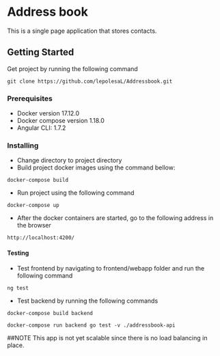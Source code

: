 # Address book

This is a single page application that stores contacts.

## Getting Started
  
 Get project by running the following command
 ```
 git clone https://github.com/lepolesaL/Addressbook.git
```

### Prerequisites

  - Docker version 17.12.0
  - Docker compose version 1.18.0
 - Angular CLI: 1.7.2

### Installing

 - Change directory to project directory
 - Build project docker images using the command bellow:
 ```
 docker-compose build
 ```
 - Run project using the following command
 ```
 docker-compose up
 ```
 - After the docker containers are started, go to the following address in the browser
 ```
 http://localhost:4200/
 ```
#### Testing
- Test frontend by navigating to frontend/webapp folder and run the following command
```
ng test
```
- Test backend by running the following commands
```
docker-compose build backend
```
```
docker-compose run backend go test -v ./addressbook-api
```

##NOTE
This app is not yet scalable since there is no load balancing in place.
